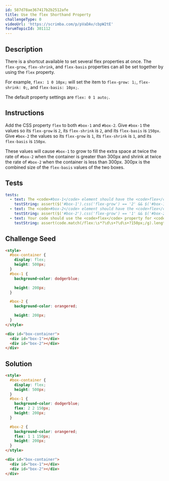 ```yaml
---
id: 587d78ae367417b2b2512afe
title: Use the flex Shorthand Property
challengeType: 0
videoUrl: 'https://scrimba.com/p/pVaDAv/cbpW2tE'
forumTopicId: 301112
---
```


## Description

<section id='description'>

There is a shortcut available to set several flex properties at once. The `flex-grow`, `flex-shrink`, and `flex-basis` properties can all be set together by using the `flex` property.

For example, `flex: 1 0 10px;` will set the item to `flex-grow: 1;`, `flex-shrink: 0;`, and `flex-basis: 10px;`.

The default property settings are `flex: 0 1 auto;`.

</section>

## Instructions

<section id='instructions'>

Add the CSS property `flex` to both `#box-1` and `#box-2`. Give `#box-1` the values so its `flex-grow` is `2`, its `flex-shrink` is `2`, and its `flex-basis` is `150px`. Give `#box-2` the values so its `flex-grow` is `1`, its `flex-shrink` is `1`, and its `flex-basis` is `150px`.

These values will cause `#box-1` to grow to fill the extra space at twice the rate of `#box-2` when the container is greater than 300px and shrink at twice the rate of `#box-2` when the container is less than 300px. 300px is the combined size of the `flex-basis` values of the two boxes.

</section>

## Tests

<section id='tests'>

```yml
tests:
  - text: The <code>#box-1</code> element should have the <code>flex</code> property set to a value of <code>2 2 150px</code>.
    testString: assert($('#box-1').css('flex-grow') == '2' && $('#box-1').css('flex-shrink') == '2' && $('#box-1').css('flex-basis') == '150px');
  - text: The <code>#box-2</code> element should have the <code>flex</code> property set to a value of <code>1 1 150px</code>.
    testString: assert($('#box-2').css('flex-grow') == '1' && $('#box-2').css('flex-shrink') == '1' && $('#box-2').css('flex-basis') == '150px');
  - text: Your code should use the <code>flex</code> property for <code>#box-1</code> and <code>#box-2</code>.
    testString: assert(code.match(/flex:\s*?\d\s+?\d\s+?150px;/g).length == 2);

```

</section>

## Challenge Seed

<section id='challengeSeed'>

<div id='html-seed'>

```html
<style>
  #box-container {
    display: flex;
    height: 500px;
  }
  #box-1 {
    background-color: dodgerblue;

    height: 200px;
  }

  #box-2 {
    background-color: orangered;

    height: 200px;
  }
</style>

<div id="box-container">
  <div id="box-1"></div>
  <div id="box-2"></div>
</div>
```

</div>

</section>

## Solution

<section id='solution'>

```html
<style>
  #box-container {
    display: flex;
    height: 500px;
  }
  #box-1 {
    background-color: dodgerblue;
    flex: 2 2 150px;
    height: 200px;
  }

  #box-2 {
    background-color: orangered;
    flex: 1 1 150px;
    height: 200px;
  }
</style>

<div id="box-container">
  <div id="box-1"></div>
  <div id="box-2"></div>
</div>
```

</section>
